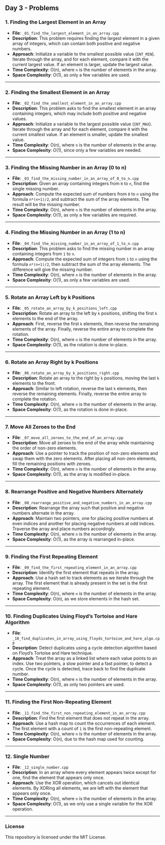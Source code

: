 ## Day 3 - Problems

### 1. **Finding the Largest Element in an Array**
   - **File**: `_01_find_the_largest_element_in_an_array.cpp`
   - **Description**: This problem requires finding the largest element in a given array of integers, which can contain both positive and negative numbers.
   - **Approach**: Initialize a variable to the smallest possible value (`INT_MIN`). Iterate through the array, and for each element, compare it with the current largest value. If an element is larger, update the largest value.
   - **Time Complexity**: O(n), where `n` is the number of elements in the array.
   - **Space Complexity**: O(1), as only a few variables are used.

---

### 2. **Finding the Smallest Element in an Array**
   - **File**: `_02_find_the_smallest_element_in_an_array.cpp`
   - **Description**: This problem asks to find the smallest element in an array containing integers, which may include both positive and negative values.
   - **Approach**: Initialize a variable to the largest possible value (`INT_MAX`). Iterate through the array and for each element, compare it with the current smallest value. If an element is smaller, update the smallest value.
   - **Time Complexity**: O(n), where `n` is the number of elements in the array.
   - **Space Complexity**: O(1), since only a few variables are needed.

---

### 3. **Finding the Missing Number in an Array (0 to n)**
   - **File**: `_03_find_the_missing_number_in_an_array_of_0_to_n.cpp`
   - **Description**: Given an array containing integers from `0` to `n`, find the single missing number.
   - **Approach**: Compute the expected sum of numbers from `0` to `n` using the formula `n*(n+1)/2`, and subtract the sum of the array elements. The result will be the missing number.
   - **Time Complexity**: O(n), where `n` is the number of elements in the array.
   - **Space Complexity**: O(1), as only a few variables are required.

---

### 4. **Finding the Missing Number in an Array (1 to n)**
   - **File**: `_04_find_the_missing_number_in_an_array_of_1_to_n.cpp`
   - **Description**: This problem asks to find the missing number in an array containing integers from `1` to `n`.
   - **Approach**: Compute the expected sum of integers from `1` to `n` using the formula `n*(n+1)/2`, then subtract the sum of the array elements. The difference will give the missing number.
   - **Time Complexity**: O(n), where `n` is the number of elements in the array.
   - **Space Complexity**: O(1), as only a few variables are used.

---

### 5. **Rotate an Array Left by k Positions**
   - **File**: `_05_rotate_an_array_by_k_positions_left.cpp`
   - **Description**: Rotate an array to the left by `k` positions, shifting the first `k` elements to the end of the array.
   - **Approach**: First, reverse the first `k` elements, then reverse the remaining elements of the array. Finally, reverse the entire array to complete the rotation.
   - **Time Complexity**: O(n), where `n` is the number of elements in the array.
   - **Space Complexity**: O(1), as the rotation is done in-place.

---

### 6. **Rotate an Array Right by k Positions**
   - **File**: `_06_rotate_an_array_by_k_positions_right.cpp`
   - **Description**: Rotate an array to the right by `k` positions, moving the last `k` elements to the front.
   - **Approach**: Similar to left rotation, reverse the last `k` elements, then reverse the remaining elements. Finally, reverse the entire array to complete the rotation.
   - **Time Complexity**: O(n), where `n` is the number of elements in the array.
   - **Space Complexity**: O(1), as the rotation is done in-place.

---

### 7. **Move All Zeroes to the End**
   - **File**: `_07_move_all_zeroes_to_the_end_of_an_array.cpp`
   - **Description**: Move all zeroes to the end of the array while maintaining the order of non-zero elements.
   - **Approach**: Use a pointer to track the position of non-zero elements and swap them with the zero elements. After placing all non-zero elements, fill the remaining positions with zeroes.
   - **Time Complexity**: O(n), where `n` is the number of elements in the array.
   - **Space Complexity**: O(1), as the array is modified in-place.

---

### 8. **Rearrange Positive and Negative Numbers Alternately**
   - **File**: `_08_rearrange_positive_and_negative_numbers_in_an_array.cpp`
   - **Description**: Rearrange the array such that positive and negative numbers alternate in the array.
   - **Approach**: Maintain two pointers, one for placing positive numbers at even indices and another for placing negative numbers at odd indices. Traverse the array and place numbers accordingly.
   - **Time Complexity**: O(n), where `n` is the number of elements in the array.
   - **Space Complexity**: O(1), as the array is rearranged in-place.

---

### 9. **Finding the First Repeating Element**
   - **File**: `_09_find_the_first_repeating_element_in_an_array.cpp`
   - **Description**: Identify the first element that repeats in the array.
   - **Approach**: Use a hash set to track elements as we iterate through the array. The first element that is already present in the set is the first repeating element.
   - **Time Complexity**: O(n), where `n` is the number of elements in the array.
   - **Space Complexity**: O(n), as we store elements in the hash set.

---

### 10. **Finding Duplicates Using Floyd’s Tortoise and Hare Algorithm**
   - **File**: `_10_find_duplicates_in_array_using_floyds_tortoise_and_hare_algo.cpp`
   - **Description**: Detect duplicates using a cycle detection algorithm based on Floyd’s Tortoise and Hare technique.
   - **Approach**: Treat the array as a linked list where each value points to an index. Use two pointers, a slow pointer and a fast pointer, to detect a cycle. Once the cycle is detected, trace back to find the duplicate number.
   - **Time Complexity**: O(n), where `n` is the number of elements in the array.
   - **Space Complexity**: O(1), as only two pointers are used.

---

### 11. **Finding the First Non-Repeating Element**
   - **File**: `_11_find_the_first_non_repeating_element_in_an_array.cpp`
   - **Description**: Find the first element that does not repeat in the array.
   - **Approach**: Use a hash map to count the occurrences of each element. The first element with a count of `1` is the first non-repeating element.
   - **Time Complexity**: O(n), where `n` is the number of elements in the array.
   - **Space Complexity**: O(n), due to the hash map used for counting.

---

### 12. **Single Number**
   - **File**: `_12_single_number.cpp`
   - **Description**: In an array where every element appears twice except for one, find the element that appears only once.
   - **Approach**: Use the XOR operation, which cancels out identical elements. By XORing all elements, we are left with the element that appears only once.
   - **Time Complexity**: O(n), where `n` is the number of elements in the array.
   - **Space Complexity**: O(1), as we only use a single variable for the XOR operation.

---

### License
This repository is licensed under the MIT License.